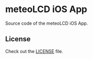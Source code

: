 meteoLCD iOS App
=================================

Source code of the meteoLCD iOS App.


License
------------

 Check out the [LICENSE](LICENSE) file.
